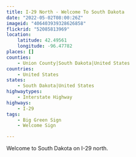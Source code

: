 ```yaml
---
title: I-29 North - Welcome To South Dakota
date: "2022-05-02T08:00:26Z"
imageid: "406403939328626858"
flickrid: "52085813969"
location:
    latitude: 42.49561
    longitude: -96.47782
places: []
counties:
    - Union County|South Dakota|United States
countries:
    - United States
states:
    - South Dakota|United States
highwaytypes:
    - Interstate Highway
highways:
    - I-29
tags:
    - Big Green Sign
    - Welcome Sign

---
```

Welcome to South Dakota on I-29 north.